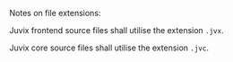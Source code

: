 Notes on file extensions:

Juvix frontend source files shall utilise the extension `.jvx`.

Juvix core source files shall utilise the extension `.jvc`.
